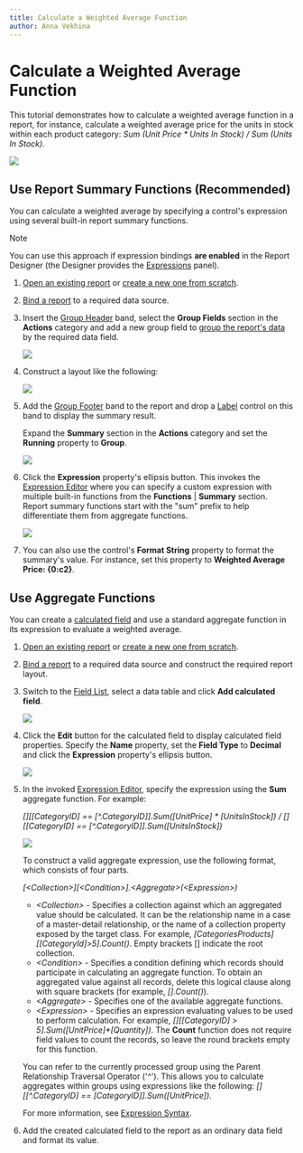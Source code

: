 ```yaml
---
title: Calculate a Weighted Average Function
author: Anna Vekhina
---
```

# Calculate a Weighted Average Function

This tutorial demonstrates how to calculate a weighted average function in a report, for instance, calculate a weighted average price for the units in stock within each product category: _Sum (Unit Price * Units In Stock) / Sum (Units In Stock)_.

![](../../../../images/eurd-web-weighted-average-result.png)

## <a name="summaryfunctions"></a>Use Report Summary Functions (Recommended)
You can calculate a weighted average by specifying a control's expression using several built-in report summary functions.

> [!NOTE]
> You can use this approach if expression bindings **are enabled** in the Report Designer (the Designer provides the [Expressions](../../report-designer-tools/ui-panels/expressions-panel.md) panel).

1. [Open an existing report](../../open-reports.md) or [create a new one from scratch](../../add-new-reports.md).
2. [Bind a report](../../bind-to-data.md) to a required data source. 
3. Insert the [Group Header](../../introduction-to-banded-reports.md) band,      select the **Group Fields** section in the **Actions** category and add a      new group field to [group the report's data](../../shape-report-data/group-and-sort-data/group-data.md) by the required data field.
	
	![](../../../../images/eurd-web-shaping-count-group-data.png)
4. Construct a layout like the following:
	
	![](../../../../images/eurd-web-weighted-average-layout.png)

5. Add the [Group Footer](../../introduction-to-banded-reports.md) band to the report and drop a [Label](../../use-report-elements/use-basic-report-controls/label.md) control on this band to display the summary result.
	
	Expand the **Summary** section in the **Actions** category and set the **Running** property to **Group**.
	
	![](../../../../images/eurd-web-weighted-average-summary-running.png)

5. Click the **Expression** property's ellipsis button. This invokes the [Expression Editor](../../report-designer-tools/expression-editor.md) where you can specify a custom expression with multiple built-in functions from the **Functions** | **Summary** section. Report summary functions start with the "sum" prefix to help differentiate them from aggregate functions.
	
	![](../../../../images/eurd-web-weighted-average-summary-expression.png)

6. You can also use the control's **Format String** property to format the summary's value. For instance, set this property to **Weighted Average Price: {0:c2}**.

## <a name="aggregatefunctions"></a>Use Aggregate Functions
You can create a [calculated field](calculated-fields-overview.md) and use a standard aggregate function in its expression to evaluate a weighted average.

1. [Open an existing report](../../open-reports.md) or [create a new one from scratch](../../add-new-reports.md).
2. [Bind a report](../../bind-to-data.md) to a required data source and construct the required report layout.
3. Switch to the [Field List](../../report-designer-tools/ui-panels/field-list.md), select a data table and click **Add calculated field**.
	
	![](../../../../images/eurd-web-add-calculated-field.png)
4. Click the **Edit** button for the calculated field to display calculated field properties. Specify the **Name** property, set the **Field Type** to **Decimal** and click the **Expression** property's ellipsis button.
	
	![](../../../../images/eurd-web-weighted-average-calculated-field-settings.png)
5. In the invoked [Expression Editor](../../report-designer-tools/expression-editor.md), specify the expression using the **Sum** aggregate function. For example:
	
	_[][[CategoryID] == [^.CategoryID]].Sum([UnitPrice] * [UnitsInStock])  / [][[CategoryID] == [^.CategoryID]].Sum([UnitsInStock])_
	
	![](../../../../images/eurd-web-weighted-average-calculated-field-expression.png)
	
	To construct a valid aggregate expression, use the following format, which consists of four parts.

    _[\<Collection>][\<Condition>].\<Aggregate>(\<Expression>)_

    * _\<Collection>_ - Specifies a collection against which an aggregated value should be calculated. It can be the relationship name in a case of a master-detail relationship, or the name of a collection property exposed by the target class. For example, _[CategoriesProducts][[CategoryId]>5].Count()_. Empty brackets [] indicate the root collection.
    * _\<Condition>_ - Specifies a condition defining which records should participate in calculating an aggregate function. To obtain an aggregated value against all records, delete this logical clause along with square brackets (for example, _[].Count()_).
    * _\<Aggregate>_ - Specifies one of the available aggregate functions.
    * _\<Expression>_ - Specifies an expression evaluating values to be used to perform calculation. For example, _[][[CategoryID] > 5].Sum([UnitPrice]*[Quantity])_. The **Count** function does not require field values to count the records, so leave the round brackets empty for this function.

    You can refer to the currently processed group using the Parent Relationship Traversal Operator ('^'). This allows you to calculate aggregates within groups using expressions like the following: _[][[^.CategoryID] == [CategoryID]].Sum([UnitPrice])_.

    For more information, see [Expression Syntax](../../use-expressions/expression-syntax.md).

6. Add the created calculated field to the report as an ordinary data field and format its value.